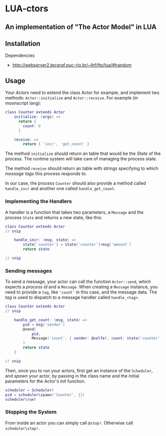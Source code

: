 # LUA-ctors #
## An implementation of "The Actor Model" in LUA ##

## Installation ##

Dependencies
 - http://webserver2.tecgraf.puc-rio.br/~lhf/ftp/lua/#lrandom

## Usage ##

Your _Actors_ need to extend the class Actor for example, and
implement two methods: `Actor::initialize` and `Actor::receive`.
For example (in moonscript lang):

```lua
class Counter extends Actor
    initialize: (args) =>
      return {
        count: 0
      }

    receive: =>
        return { 'incr', 'get_count' }
```

The method `initialize` should return an table that would be the _State_ of the process. The runtime system will take care of managing the process state.

The method `receive` should return an table with strings specifying to which _message tags_ this process responds to.

In our case, the process `Counter` should also provide a method called `handle_incr` and another one called `handle_get_count`.

### Implementing the Handlers ###

A handler is a function that takes two parameters, a `Message` and the process `State` and returns a new state, like this:

```lua
class Counter extends Actor
// snip

    handle_incr: (msg, state) =>
        state['counter'] = state['counter']+msg['amount']
        return state

// snip
```

### Sending messages ###

To send a message, your actor can call the function `Actor::send`,
which expects a _process id_ and a `Message`. When creating a
`Message` instance, you need to provide a `tag`, like `'count'` in
this case, and the message data. The _tag_ is used to dispatch to a
message handler called `handle_<tag>`.

```lua
class Counter extends Actor
// snip

    handle_get_count: (msg, state) =>
        pid = msg['sender']
        @send(
            pid,
            Message('count', { sender: @selfe!, count: state['counter'] })
        )
        return state
    }

// snip
```

Then, once you to run your actors, first get an instance of the `Scheduler`, and _spawn_ your actor, by passing in the class name and the initial parameters for the Actor's _init_ function.

```lua
scheduler = Scheduler!
pid = scheduler\spawn('Counter', {})
scheduler\run!
```

### Stopping the System ###
From inside an actor you can simply call `@stop!`. Otherwise call `scheduler\stop!`.
